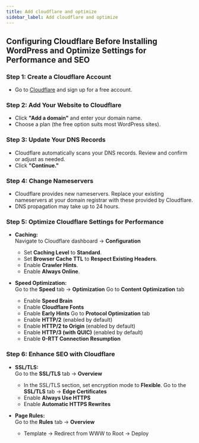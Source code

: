 ```yaml
---
title: Add cloudflare and optimize
sidebar_label: Add cloudflare and optimize
---
```


## Configuring Cloudflare Before Installing WordPress and Optimize Settings for Performance and SEO

### Step 1: Create a Cloudflare Account
- Go to [Cloudflare](https://www.cloudflare.com) and sign up for a free account.

### Step 2: Add Your Website to Cloudflare
- Click **"Add a domain"** and enter your domain name.
- Choose a plan (the free option suits most WordPress sites).

### Step 3: Update Your DNS Records
- Cloudflare automatically scans your DNS records. Review and confirm or adjust as needed.
- Click **"Continue."**

### Step 4: Change Nameservers
- Cloudflare provides new nameservers. Replace your existing nameservers at your domain registrar with these provided by Cloudflare.
- DNS propagation may take up to 24 hours.

### Step 5: Optimize Cloudflare Settings for Performance
- **Caching:**  
  Navigate to Cloudflare dashboard  → **Configuration**
  - Set **Caching Level** to **Standard**.
  - Set **Browser Cache TTL** to **Respect Existing Headers**.
  - Enable **Crawler Hints**.
  - Enable **Always Online**.

- **Speed Optimization:**  
  Go to the **Speed** tab → **Optimization**
  Go to **Content Optimization** tab
  - Enable **Speed Brain**
  - Enable **Cloudflare Fonts**
  - Enable **Early Hints**
  Go to **Protocol Optimization** tab
  - Enable **HTTP/2** (enabled by default)
  - Enable **HTTP/2 to Origin** (enabled by default)
  - Enable **HTTP/3 (with QUIC)** (enabled by default)
  - Enable **0-RTT Connection Resumption**

### Step 6: Enhance SEO with Cloudflare
- **SSL/TLS:**  
  Go to the **SSL/TLS** tab → **Overview**
  - In the SSL/TLS section, set encryption mode to **Flexible**.
  Go to the **SSL/TLS** tab → **Edge Certificates**
  - Enable **Always Use HTTPS**
  - Enable **Automatic HTTPS Rewrites**

- **Page Rules:**  
  Go to the **Rules** tab → **Overview**
  - Template → Redirect from WWW to Root → Deploy